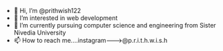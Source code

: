 - 👋 Hi, I’m @prithwish122
- 👀 I’m interested in web development
- 🌱 I’m currently pursuing computer science and engineering from Sister Nivedia University
- 📫 How to reach me....instagram--->@p.r.i.t.h.w.i.s.h

<!---
prithwish122/prithwish122 is a ✨ special ✨ repository because its `README.md` (this file) appears on your GitHub profile.
You can click the Preview link to take a look at your changes.
--->

